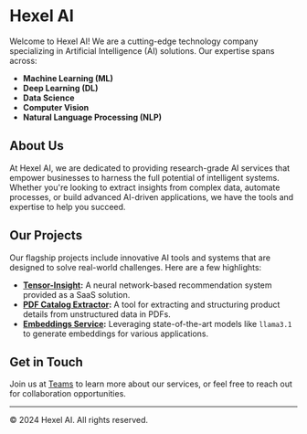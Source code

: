 # Hexel AI

Welcome to Hexel AI! We are a cutting-edge technology company specializing in Artificial Intelligence (AI) solutions. Our expertise spans across:

- **Machine Learning (ML)**
- **Deep Learning (DL)**
- **Data Science**
- **Computer Vision**
- **Natural Language Processing (NLP)**

## About Us

At Hexel AI, we are dedicated to providing research-grade AI services that empower businesses to harness the full potential of intelligent systems. Whether you're looking to extract insights from complex data, automate processes, or build advanced AI-driven applications, we have the tools and expertise to help you succeed.

## Our Projects

Our flagship projects include innovative AI tools and systems that are designed to solve real-world challenges. Here are a few highlights:

- **[Tensor-Insight](#):** A neural network-based recommendation system provided as a SaaS solution.
- **[PDF Catalog Extractor](#):** A tool for extracting and structuring product details from unstructured data in PDFs.
- **[Embeddings Service](#):** Leveraging state-of-the-art models like `llama3.1` to generate embeddings for various applications.

## Get in Touch

Join us at [Teams]([https://hexelai.com](https://teams.live.com/l/community/FEA4bFZ04hnFo-chQE)) to learn more about our services, or feel free to reach out for collaboration opportunities.

---

© 2024 Hexel AI. All rights reserved.

